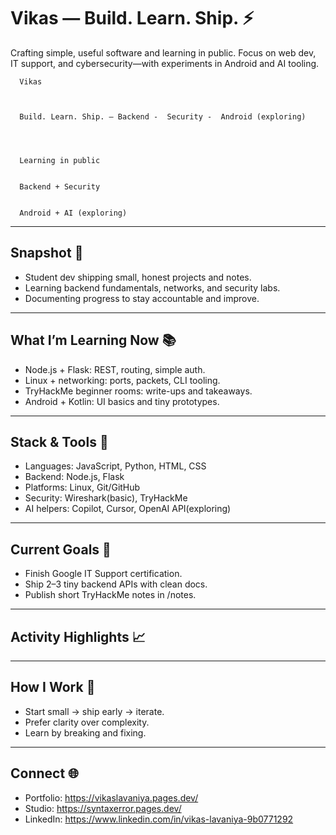 # Vikas — Build. Learn. Ship. ⚡

Crafting simple, useful software and learning in public. Focus on web dev, IT support, and cybersecurity—with experiments in Android and AI tooling.


  
    
      
        
        
      
      
        
        
        
      
      
        
        
      
      
        
        
          
          
        
      
    

    
    
    
    

    
      Vikas
    

    
      Build. Learn. Ship. — Backend -  Security -  Android (exploring)
    

    
      
      Learning in public

      
      Backend + Security

      
      Android + AI (exploring)
    
  



  
    
  
  
    
  
  
    
  


***

## Snapshot 🌈
- Student dev shipping small, honest projects and notes.
- Learning backend fundamentals, networks, and security labs.
- Documenting progress to stay accountable and improve.

***

## What I’m Learning Now 📚
- Node.js + Flask: REST, routing, simple auth.
- Linux + networking: ports, packets, CLI tooling.
- TryHackMe beginner rooms: write-ups and takeaways.
- Android + Kotlin: UI basics and tiny prototypes.

***

## Stack & Tools 🎒


  
  
  
  
  
  
  
  
  
  
  


- Languages: JavaScript, Python, HTML, CSS  
- Backend: Node.js, Flask  
- Platforms: Linux, Git/GitHub  
- Security: Wireshark(basic), TryHackMe  
- AI helpers: Copilot, Cursor, OpenAI API(exploring)  

***

## Current Goals 🎯
- Finish Google IT Support certification.  
- Ship 2–3 tiny backend APIs with clean docs.  
- Publish short TryHackMe notes in /notes.  

***

## Activity Highlights 📈


  
  



  


***

## How I Work 🧠
- Start small → ship early → iterate.  
- Prefer clarity over complexity.  
- Learn by breaking and fixing.  

***

## Connect 🌐
- Portfolio: https://vikaslavaniya.pages.dev/  
- Studio: https://syntaxerror.pages.dev/  
- LinkedIn: https://www.linkedin.com/in/vikas-lavaniya-9b0771292  

